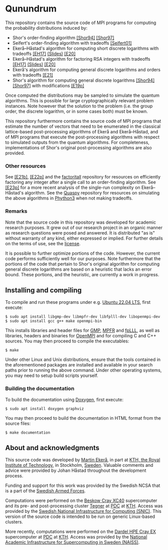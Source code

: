 # Qunundrum
This repository contains the source code of MPI programs for computing the probability distributions induced by:

* Shor's order-finding algorithm [[Shor94]](https://doi.org/10.1109/SFCS.1994.365700) [[Shor97]](https://doi.org/10.1137/S0097539795293172)
* Seifert's order-finding algorithm with tradeoffs [[Seifert01]](https://doi.org/10.1007/3-540-45353-9_24)
* Ekerå–Håstad's algorithm for computing short discrete logarithms with tradeoffs [[EH17]](https://doi.org/10.1007/978-3-319-59879-6_20) [(Slides)](https://2017.pqcrypto.org/conference/slides/quantum/ekera-hastad-complex.pdf) [[E20]](https://doi.org/10.1007/s10623-020-00783-2)
* Ekerå–Håstad's algorithm for factoring RSA integers with tradeoffs [[EH17]](https://doi.org/10.1007/978-3-319-59879-6_20) [(Slides)](https://2017.pqcrypto.org/conference/slides/quantum/ekera-hastad-complex.pdf) [[E20]](https://doi.org/10.1007/s10623-020-00783-2)
* Ekerå's algorithm for computing general discrete logarithms and orders with tradeoffs [[E21]](https://doi.org/10.1515/jmc-2020-0006)
* Shor's algorithm for computing general discrete logarithms [[Shor94]](https://doi.org/10.1109/SFCS.1994.365700) [[Shor97]](https://doi.org/10.1137/S0097539795293172) with modifications [[E19p]](https://doi.org/10.48550/arXiv.1905.09084)

Once computed the distributions may be sampled to simulate the quantum algorithms. This is possible for large cryptographically relevant problem instances. Note however that the solution to the problem (i.e. the group order, the discrete logarithm, or in some cases both) must be known.

This repository furthermore contains the source code of MPI programs that estimate the number of vectors that need to be enumerated in the classical lattice-based post-processing algorithms of Ekerå and Ekerå–Håstad, and of MPI programs that execute the post-processing algorithms with respect to simulated outputs from the quantum algorithms. For completeness, implementations of Shor's original post-processing algorithms are also provided.

### Other resources
See [[E21b]](https://doi.org/10.1007/s11128-021-03069-1), [[E22p]](https://doi.org/10.48550/arXiv.2201.07791) and the [factoritall](https://github.com/ekera/factoritall) repository for resources on efficiently factoring any integer after a single call to an order-finding algorithm. See [[E23p]](https://doi.org/10.48550/arXiv.2309.01754) for a more recent analysis of the single-run complexity on Ekerå–Håstad's algorithm. See the [Quaspy](https://github.com/ekera/quaspy) repository for resources on simulating the above algorithms in [Phython3](https://www.python.org) when not making tradeoffs.

### Remarks
Note that the source code in this repository was developed for academic research purposes. It grew out of our research project in an organic manner as research questions were posed and answered. It is distributed "as is" without warranty of any kind, either expressed or implied. For further details on the terms of use, see the [license](LICENSE.md).

It is possible to further optimize portions of the code. However, the current code performs sufficiently well for our purposes. Note furthermore that the portions of the code that pertain to Shor's original algorithm for computing general discrete logarithms are based on a heuristic that lacks an error bound. These portions, and the heuristic, are currently a work in progress.

## Installing and compiling
To compile and run these programs under e.g. [Ubuntu 22.04 LTS](https://releases.ubuntu.com/releases/22.04), first execute:

```console
$ sudo apt install libgmp-dev libmpfr-dev libfplll-dev libopenmpi-dev
$ sudo apt install gcc g++ make openmpi-bin
```

This installs libraries and header files for [GMP](https://gmplib.org), [MPFR](https://www.mpfr.org) and [fpLLL](https://github.com/fplll/fplll), as well as libraries, headers and binaries for [OpenMPI](https://www.open-mpi.org) and for compiling C and C++ sources. You may then proceed to compile the executables:
```console
$ make
```

Under other Linux and Unix distributions, ensure that the tools contained in the aforementioned packages are installed and available in your search paths prior to running the above command. Under other operating systems, you may need to setup build scripts yourself.

### Building the documentation
To build the documentation using [Doxygen](https://www.doxygen.nl), first execute:

```console
$ sudo apt install doxygen graphviz
```

You may then proceed to build the documentation in HTML format from the source files:
```console
$ make documentation
```

## About and acknowledgments
This source code was developed by [Martin Ekerå](mailto:ekera@kth.se), in part at [KTH, the Royal Institute of Technology](https://www.kth.se/en), in Stockholm, [Sweden](https://www.sweden.se). Valuable comments and advice were provided by Johan Håstad throughout the development process.

Funding and support for this work was provided by the Swedish NCSA that is a part of the [Swedish Armed Forces](https://www.mil.se).

Computations were performed on the [Beskow Cray XC40](https://www.pdc.kth.se/about/history-of-pdc/recent-systems-at-pd/beskow-1.737436) supercomputer and its pre- and post-processing cluster [Tegner](https://www.pdc.kth.se/about/history-of-pdc/recent-systems-at-pd/tegner-1.737437) at [PDC](https://www.pdc.kth.se) at [KTH](https://www.kth.se/en). Access was provided by the [Swedish National Infrastructure for Computing (SNIC)](https://www.snic.se). This version of the source code is intended to be run on generic Linux-based clusters.

More recently, computations were performed on the [Dardel HPE Cray EX](https://www.pdc.kth.se/hpc-services/computing-systems/about-the-dardel-hpc-system-1.1053338) supercomputer at [PDC](https://www.pdc.kth.se) at [KTH](https://www.kth.se/en). Access was provided by the [National Academic Infrastructure for Super­computing in Sweden (NAISS)](https://www.naiss.se).
